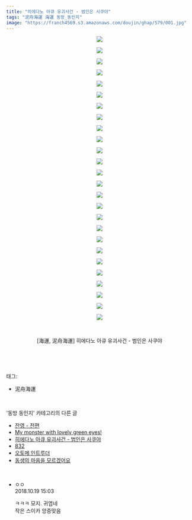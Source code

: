 ```yaml
---
title: "히에다노 아큐 유괴사건 - 범인은 사쿠야"
tags: "泥舟海運 海運 동방_동인지"
image: "https://franch4569.s3.amazonaws.com/doujin/ghap/579/001.jpg"
---
```

<div class="article">
<p style="text-align: center; clear: none; float: none;"><img src="{{ site.imgserver2 }}/ghap/579/001.jpg"/></p>
<p style="text-align: center; clear: none; float: none;"><img src="{{ site.imgserver2 }}/ghap/579/002.jpg"/></p>
<p style="text-align: center; clear: none; float: none;"><img src="{{ site.imgserver2 }}/ghap/579/003.jpg"/></p>
<p style="text-align: center; clear: none; float: none;"><img src="{{ site.imgserver2 }}/ghap/579/004.jpg"/></p>
<p style="text-align: center; clear: none; float: none;"><img src="{{ site.imgserver2 }}/ghap/579/005.jpg"/></p>
<p style="text-align: center; clear: none; float: none;"><img src="{{ site.imgserver2 }}/ghap/579/006.jpg"/></p>
<p style="text-align: center; clear: none; float: none;"><img src="{{ site.imgserver2 }}/ghap/579/007.jpg"/></p>
<p style="text-align: center; clear: none; float: none;"><img src="{{ site.imgserver2 }}/ghap/579/008.jpg"/></p>
<p style="text-align: center; clear: none; float: none;"><img src="{{ site.imgserver2 }}/ghap/579/009.jpg"/></p>
<p style="text-align: center; clear: none; float: none;"><img src="{{ site.imgserver2 }}/ghap/579/010.jpg"/></p>
<p style="text-align: center; clear: none; float: none;"><img src="{{ site.imgserver2 }}/ghap/579/011.jpg"/></p>
<p style="text-align: center; clear: none; float: none;"><img src="{{ site.imgserver2 }}/ghap/579/012.jpg"/></p>
<p style="text-align: center; clear: none; float: none;"><img src="{{ site.imgserver2 }}/ghap/579/013.jpg"/></p>
<p style="text-align: center; clear: none; float: none;"><img src="{{ site.imgserver2 }}/ghap/579/014.jpg"/></p>
<p style="text-align: center; clear: none; float: none;"><img src="{{ site.imgserver2 }}/ghap/579/015.jpg"/></p>
<p style="text-align: center; clear: none; float: none;"><img src="{{ site.imgserver2 }}/ghap/579/016.jpg"/></p>
<p style="text-align: center; clear: none; float: none;"><img src="{{ site.imgserver2 }}/ghap/579/017.jpg"/></p>
<p style="text-align: center; clear: none; float: none;"><img src="{{ site.imgserver2 }}/ghap/579/018.jpg"/></p>
<p style="text-align: center; clear: none; float: none;"><img src="{{ site.imgserver2 }}/ghap/579/019.jpg"/></p>
<p style="text-align: center; clear: none; float: none;"><img src="{{ site.imgserver2 }}/ghap/579/020.jpg"/></p>
<p style="text-align: center; clear: none; float: none;"><img src="{{ site.imgserver2 }}/ghap/579/021.jpg"/></p>
<p style="text-align: center; clear: none; float: none;"><img src="{{ site.imgserver2 }}/ghap/579/022.jpg"/></p>
<p style="text-align: center; clear: none; float: none;"><img src="{{ site.imgserver2 }}/ghap/579/023.jpg"/></p>
<p style="text-align: center; clear: none; float: none;"><img src="{{ site.imgserver2 }}/ghap/579/024.jpg"/></p>
<p style="text-align: center; clear: none; float: none;"><img src="{{ site.imgserver2 }}/ghap/579/025.jpg"/></p>
<p style="text-align: center; clear: none; float: none;"><img src="{{ site.imgserver2 }}/ghap/579/026.jpg"/></p>
<p style="text-align: center; clear: none; float: none;"><br/></p>
<p style="text-align: center; clear: none; float: none;">[海運, 泥舟海運] 히에다노 아큐 유괴사건 - 범인은 사쿠야</p>
<p><br/></p>
</div><br/>
<div class="tagTrail">
<p>태그: </p>
<ul>
<li>泥舟海運</li>
</ul>
</div><br/>
<div class="another">
<p>'동방 동인지' 카테고리의 다른 글</p>
<ul>
<li><a href="/ghap_581">잔영 - 전편</a></li>
<li><a href="/ghap_580">My monster with lovely green eyes!</a></li>
<li><a href="/ghap_579">히에다노 아큐 유괴사건 - 범인은 사쿠야</a></li>
<li><a href="/ghap_578">832</a></li>
<li><a href="/ghap_577">오토메 인트루더</a></li>
<li><a href="/ghap_576">동생의 마음을 모르겠어요</a></li>
</ul>
</div><br/>
<div class="cb_module cb_fluid">
<div class="cb_wrt cb_profile">
<div class="comment">
<ul>
<li class="cb_thumb_off" id="comment15358304">
<div class="cb_comment_area">
<div class="cb_info_area">
<div class="cb_section">
<span class="cb_nick_name">ㅇㅇ</span>
</div>
<div class="cb_section">
<span class="cb_date">2018.10.19 15:03 </span>
</div>
</div>
<div class="cb_dsc_comment">
<p class="cb_dsc">
											ㅋㅋㅋ 모지. 귀엽네<br/>
작은 스이카 앙증맞음
										</p>
</div>
</div></li>
</ul>
</div>
</div><!-- commentList close -->
</div><br/>

